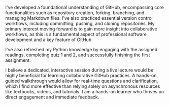I've developed a foundational understanding of GitHub, encompassing core functionalities such as repository creation, forking, branching, and managing Markdown files. I've also practiced essential version control workflows, including committing, pushing, and cloning repositories. My primary interest moving forward is to gain more insight into collaborative workflows, as this is a fundamental aspect of professional software development and a key feature of GitHub.

I've also refreshed my Python knowledge by engaging with the assigned readings, completing quiz 1 and 2, and successfully finishing the first assignment.

I believe a dedicated, interactive session during a live lecture would be highly beneficial for learning collaborative GitHub practices. A hands-on, guided walkthrough would allow for real-time questions and clarification, which I find more effective than relying solely on asynchronous resources like textbooks, videos, and tutorials. I am a hands-on learner who thrives on direct engagement and immediate feedback.